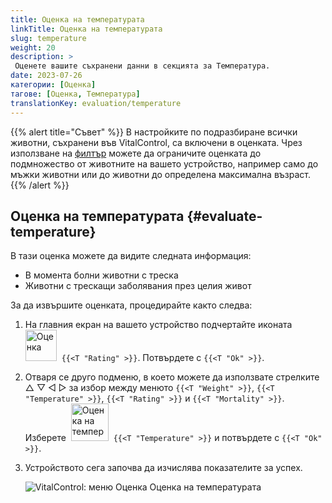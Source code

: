 ```yaml
---
title: Оценка на температурата
linkTitle: Оценка на температурата
slug: temperature
weight: 20
description: >
 Оценете вашите съхранени данни в секцията за Температура.
date: 2023-07-26
категории: [Оценка]
тагове: [Оценка, Температура]
translationKey: evaluation/temperature
---
```

{{% alert title="Съвет" %}}
В настройките по подразбиране всички животни, съхранени във VitalControl, са включени в оценката. Чрез използване на [филтър](../../filter/) можете да ограничите оценката до подмножество от животните на вашето устройство, например само до мъжки животни или до животни до определена максимална възраст.
{{% /alert %}}

## Оценка на температурата {#evaluate-temperature}

В тази оценка можете да видите следната информация:
- В момента болни животни с треска
- Животни с трескащи заболявания през целия живот

За да извършите оценката, процедирайте както следва:

1. На главния екран на вашето устройство подчертайте иконата &nbsp;<img src="/icons/main/evaluation.svg" width="50" align="bottom" alt="Оценка" />&nbsp; `{{<T "Rating" >}}`. Потвърдете с `{{<T "Ok" >}}`.

2. Отваря се друго подменю, в което можете да използвате стрелките △ ▽ ◁ ▷ за избор между менюто `{{<T "Weight" >}}`, `{{<T "Temperature" >}}`, `{{<T "Rating" >}}` и `{{<T "Mortality" >}}`. Изберете &nbsp;<img src="/icons/evaluation/temperature.svg" width="60" align="bottom" alt="Оценка на температурата" />&nbsp; `{{<T "Temperature" >}}` и потвърдете с `{{<T "Ok" >}}`.

3. Устройството сега започва да изчислява показателите за успех.

   ![VitalControl: меню Оценка Оценка на температурата](../images/temperature.png "Оценка на температурата")


